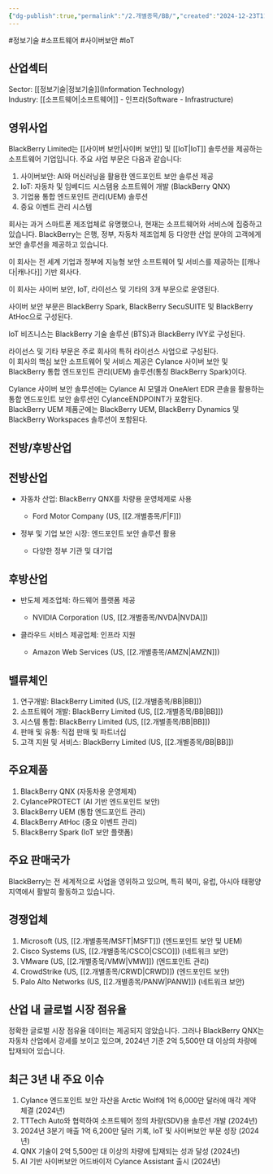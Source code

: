 ```yaml
---
{"dg-publish":true,"permalink":"/2.개별종목/BB/","created":"2024-12-23T11:28:19.194+09:00","updated":"2025-06-03T20:05:57.908+09:00"}
---
```


#정보기술 #소프트웨어 #사이버보안 #IoT

## 산업섹터

Sector: [[정보기술\|정보기술]](Information Technology)  
Industry: [[소프트웨어\|소프트웨어]] - 인프라(Software - Infrastructure)

## 영위사업

BlackBerry Limited는 [[사이버 보안\|사이버 보안]] 및 [[IoT\|IoT]] 솔루션을 제공하는 소프트웨어 기업입니다. 주요 사업 부문은 다음과 같습니다:

1. 사이버보안: AI와 머신러닝을 활용한 엔드포인트 보안 솔루션 제공
2. IoT: 자동차 및 임베디드 시스템용 소프트웨어 개발 (BlackBerry QNX)
3. 기업용 통합 엔드포인트 관리(UEM) 솔루션
4. 중요 이벤트 관리 시스템

회사는 과거 스마트폰 제조업체로 유명했으나, 현재는 소프트웨어와 서비스에 집중하고 있습니다. BlackBerry는 은행, 정부, 자동차 제조업체 등 다양한 산업 분야의 고객에게 보안 솔루션을 제공하고 있습니다.

이 회사는 전 세계 기업과 정부에 지능형 보안 소프트웨어 및 서비스를 제공하는 [[캐나다\|캐나다]] 기반 회사다.  

이 회사는 사이버 보안, IoT, 라이선스 및 기타의 3개 부문으로 운영된다.  
  
사이버 보안 부문은 BlackBerry Spark, BlackBerry SecuSUITE 및 BlackBerry AtHoc으로 구성된다.  

IoT 비즈니스는 BlackBerry 기술 솔루션 (BTS)과 BlackBerry IVY로 구성된다.  
  
라이선스 및 기타 부문은 주로 회사의 특허 라이선스 사업으로 구성된다.  
이 회사의 핵심 보안 소프트웨어 및 서비스 제공은 Cylance 사이버 보안 및 BlackBerry 통합 엔드포인트 관리(UEM) 솔루션(통칭 BlackBerry Spark)이다.  
  
Cylance 사이버 보안 솔루션에는 Cylance AI 모델과 OneAlert EDR 콘솔을 활용하는 통합 엔드포인트 보안 솔루션인 CylanceENDPOINT가 포함된다.  
BlackBerry UEM 제품군에는 BlackBerry UEM, BlackBerry Dynamics 및 BlackBerry Workspaces 솔루션이 포함된다.

## 전방/후방산업

## 전방산업

- 자동차 산업: BlackBerry QNX를 차량용 운영체제로 사용
    
    - Ford Motor Company (US, [[2.개별종목/F\|F]])
    
- 정부 및 기업 보안 시장: 엔드포인트 보안 솔루션 활용
    
    - 다양한 정부 기관 및 대기업
    

## 후방산업

- 반도체 제조업체: 하드웨어 플랫폼 제공
    
    - NVIDIA Corporation (US, [[2.개별종목/NVDA\|NVDA]])
    
- 클라우드 서비스 제공업체: 인프라 지원
    
    - Amazon Web Services (US, [[2.개별종목/AMZN\|AMZN]])
    

## 밸류체인

1. 연구개발: BlackBerry Limited (US, [[2.개별종목/BB\|BB]])
2. 소프트웨어 개발: BlackBerry Limited (US, [[2.개별종목/BB\|BB]])
3. 시스템 통합: BlackBerry Limited (US, [[2.개별종목/BB\|BB]])
4. 판매 및 유통: 직접 판매 및 파트너십
5. 고객 지원 및 서비스: BlackBerry Limited (US, [[2.개별종목/BB\|BB]])

## 주요제품

1. BlackBerry QNX (자동차용 운영체제)
2. CylancePROTECT (AI 기반 엔드포인트 보안)
3. BlackBerry UEM (통합 엔드포인트 관리)
4. BlackBerry AtHoc (중요 이벤트 관리)
5. BlackBerry Spark (IoT 보안 플랫폼)

## 주요 판매국가

BlackBerry는 전 세계적으로 사업을 영위하고 있으며, 특히 북미, 유럽, 아시아 태평양 지역에서 활발히 활동하고 있습니다.

## 경쟁업체

1. Microsoft (US, [[2.개별종목/MSFT\|MSFT]]) (엔드포인트 보안 및 UEM)
2. Cisco Systems (US, [[2.개별종목/CSCO\|CSCO]]) (네트워크 보안)
3. VMware (US, [[2.개별종목/VMW\|VMW]]) (엔드포인트 관리)
4. CrowdStrike (US, [[2.개별종목/CRWD\|CRWD]]) (엔드포인트 보안)
5. Palo Alto Networks (US, [[2.개별종목/PANW\|PANW]]) (네트워크 보안)

## 산업 내 글로벌 시장 점유율

정확한 글로벌 시장 점유율 데이터는 제공되지 않았습니다. 그러나 BlackBerry QNX는 자동차 산업에서 강세를 보이고 있으며, 2024년 기준 2억 5,500만 대 이상의 차량에 탑재되어 있습니다.

## 최근 3년 내 주요 이슈

1. Cylance 엔드포인트 보안 자산을 Arctic Wolf에 1억 6,000만 달러에 매각 계약 체결 (2024년)
2. TTTech Auto와 협력하여 소프트웨어 정의 차량(SDV)용 솔루션 개발 (2024년)
3. 2024년 3분기 매출 1억 6,200만 달러 기록, IoT 및 사이버보안 부문 성장 (2024년)
4. QNX 기술이 2억 5,500만 대 이상의 차량에 탑재되는 성과 달성 (2024년)
5. AI 기반 사이버보안 어드바이저 Cylance Assistant 출시 (2024년)